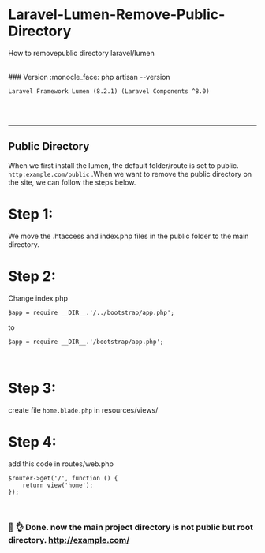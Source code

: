 # Laravel-Lumen-Remove-Public-Directory
How to removepublic directory laravel/lumen

<br>
### Version :monocle_face:
php artisan --version

```
Laravel Framework Lumen (8.2.1) (Laravel Components ^8.0)
```
<br><br><hr>

## Public Directory
When we first install the lumen, the default folder/route is set to public. ```http:example.com/public``` .When we want to remove the public directory on the site, we can follow the steps below.

# Step 1:
We move the .htaccess and index.php files in the public folder to the main directory.
<br>

# Step 2:
Change index.php
```
$app = require __DIR__.'/../bootstrap/app.php';
```
to
```
$app = require __DIR__.'/bootstrap/app.php';
```
<br>

# Step 3:
create file ```home.blade.php``` in resources/views/ 
<br>

# Step 4:
add this code in routes/web.php
```
$router->get('/', function () {
    return view('home');
});
```
<br>

### :partying_face: :ok_hand: Done. now the main project directory is not public but root directory. http://example.com/
